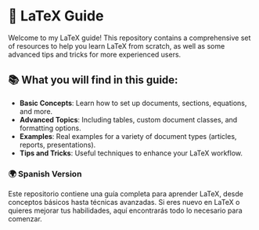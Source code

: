 # 📘 LaTeX Guide

Welcome to my LaTeX guide! This repository contains a comprehensive set of resources to help you learn LaTeX from scratch, as well as some advanced tips and tricks for more experienced users.

## 📚 What you will find in this guide:
- **Basic Concepts**: Learn how to set up documents, sections, equations, and more.
- **Advanced Topics**: Including tables, custom document classes, and formatting options.
- **Examples**: Real examples for a variety of document types (articles, reports, presentations).
- **Tips and Tricks**: Useful techniques to enhance your LaTeX workflow.

### 🌍 Spanish Version
Este repositorio contiene una guía completa para aprender LaTeX, desde conceptos básicos hasta técnicas avanzadas. Si eres nuevo en LaTeX o quieres mejorar tus habilidades, aquí encontrarás todo lo necesario para comenzar.

